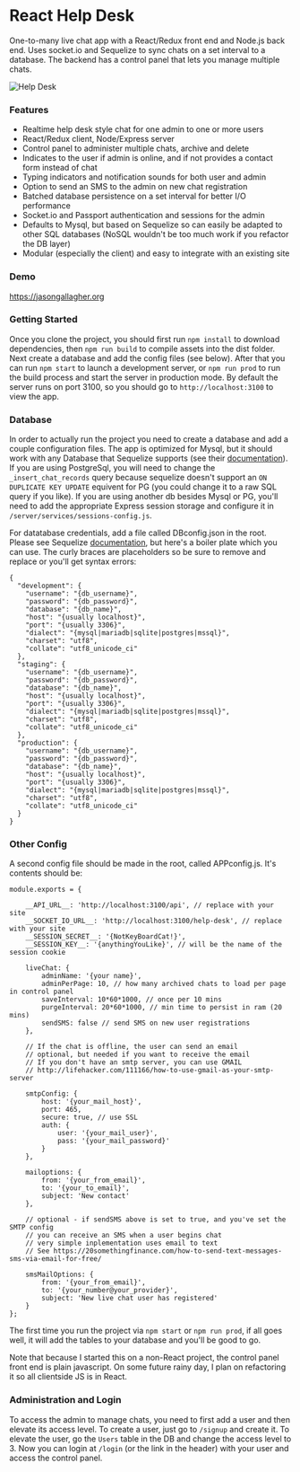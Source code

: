 # React Help Desk
One-to-many live chat app with a React/Redux front end and Node.js back end. Uses socket.io and Sequelize to sync chats on a set interval to a database. The backend has a control panel that lets you manage multiple chats.

![Help Desk](/../screenshots/react-help-desk-combined.png?raw=true "Optional Title")

### Features

* Realtime help desk style chat for one admin to one or more users
* React/Redux client, Node/Express server
* Control panel to administer multiple chats, archive and delete
* Indicates to the user if admin is online, and if not provides a contact form instead of chat
* Typing indicators and notification sounds for both user and admin 
* Option to send an SMS to the admin on new chat registration
* Batched database persistence on a set interval for better I/O performance
* Socket.io and Passport authentication and sessions for the admin
* Defaults to Mysql, but based on Sequelize so can easily be adapted to other SQL databases (NoSQL wouldn't be too much work if you refactor the DB layer)
* Modular (especially the client) and easy to integrate with an existing site

### Demo
https://jasongallagher.org

### Getting Started

Once you clone the project, you should first run `npm install` to download dependencies, then `npm run build` to compile assets into the dist folder. Next create a database and add the config files (see below). After that you can run `npm start` to launch a development server, or `npm run prod` to run the build process and start the server in production mode. By default the server runs on port 3100, so you should go to `http://localhost:3100` to view the app.

### Database
In order to actually run the project you need to create a database and add a couple configuration files. The app is optimized for Mysql, but it should work with any Database that Sequelize supports (see their [documentation](http://docs.sequelizejs.com/en/v3/)). If you are using PostgreSql, you will need to change the `_insert_chat_records` query because sequelize doesn't support an `ON DUPLICATE KEY UPDATE` equivent for PG (you could change it to a raw SQL query if you like). If you are using another db besides Mysql or PG, you'll need to add the appropriate Express session storage and configure it in `/server/services/sessions-config.js`.

For datatabase credentials, add a file called DBconfig.json in the root. Please see Sequelize [documentation](http://docs.sequelizejs.com/en/v3/), but here's a boiler plate which you can use. The curly braces are placeholders so be sure to remove and replace or you'll get syntax errors:

```
{
  "development": {
    "username": "{db_username}",
    "password": "{db_password}",
    "database": "{db_name}",
    "host": "{usually localhost}",
    "port": "{usually 3306}",
    "dialect": "{mysql|mariadb|sqlite|postgres|mssql}",
    "charset": "utf8",
    "collate": "utf8_unicode_ci"
  },
  "staging": {
    "username": "{db_username}",
    "password": "{db_password}",
    "database": "{db_name}",
    "host": "{usually localhost}",
    "port": "{usually 3306}",
    "dialect": "{mysql|mariadb|sqlite|postgres|mssql}",
    "charset": "utf8",
    "collate": "utf8_unicode_ci"
  },
  "production": {
    "username": "{db_username}",
    "password": "{db_password}",
    "database": "{db_name}",
    "host": "{usually localhost}",
    "port": "{usually 3306}",
    "dialect": "{mysql|mariadb|sqlite|postgres|mssql}",
    "charset": "utf8",
    "collate": "utf8_unicode_ci"
  }
}
```
### Other Config
A second config file should be made in the root, called APPconfig.js. It's contents should be:

```
module.exports = {

    __API_URL__: 'http://localhost:3100/api', // replace with your site
    __SOCKET_IO_URL__: 'http://localhost:3100/help-desk', // replace with your site
    __SESSION_SECRET__: '{NotKeyBoardCat!}',
    __SESSION_KEY__: '{anythingYouLike}', // will be the name of the session cookie

    liveChat: {
        adminName: '{your name}',
        adminPerPage: 10, // how many archived chats to load per page in control panel
        saveInterval: 10*60*1000, // once per 10 mins
        purgeInterval: 20*60*1000, // min time to persist in ram (20 mins)
        sendSMS: false // send SMS on new user registrations
    },

    // If the chat is offline, the user can send an email
    // optional, but needed if you want to receive the email
    // If you don't have an smtp server, you can use GMAIL
    // http://lifehacker.com/111166/how-to-use-gmail-as-your-smtp-server

    smtpConfig: {
        host: '{your_mail_host}',
        port: 465,
        secure: true, // use SSL
        auth: {
            user: '{your_mail_user}',
            pass: '{your_mail_password}'
        }
    },

    mailoptions: {
        from: '{your_from_email}',
        to: '{your_to_email}',
        subject: 'New contact'
    },

    // optional - if sendSMS above is set to true, and you've set the SMTP config
    // you can receive an SMS when a user begins chat
    // very simple inplementation uses email to text
    // See https://20somethingfinance.com/how-to-send-text-messages-sms-via-email-for-free/

    smsMailOptions: {
        from: '{your_from_email}',
        to: '{your_number@your_provider}',
        subject: 'New live chat user has registered'
    }
};
```

The first time you run the project via `npm start` or `npm run prod`, if all goes well, it will add the tables to your database and you'll be good to go.

Note that because I started this on a non-React project, the control panel front end is plain javascript. On some future rainy day, I plan on refactoring it so all clientside JS is in React.

### Administration and Login

To access the admin to manage chats, you need to first add a user and then elevate its access level. To create a user, just go to `/signup` and create it. To elevate the user, go the `Users` table in the DB and change the access level to 3. Now you can login at `/login` (or the link in the header) with your user and access the control panel.
